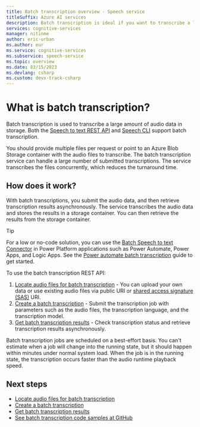 ```yaml
---
title: Batch transcription overview - Speech service
titleSuffix: Azure AI services
description: Batch transcription is ideal if you want to transcribe a large quantity of audio in storage, such as Azure blobs. Then you can asynchronously retrieve transcriptions.
services: cognitive-services
manager: nitinme
author: eric-urban
ms.author: eur
ms.service: cognitive-services
ms.subservice: speech-service
ms.topic: overview
ms.date: 03/15/2023
ms.devlang: csharp
ms.custom: devx-track-csharp
---
```


# What is batch transcription?

Batch transcription is used to transcribe a large amount of audio data in storage. Both the [Speech to text REST API](rest-speech-to-text.md#transcriptions) and [Speech CLI](spx-basics.md) support batch transcription. 

You should provide multiple files per request or point to an Azure Blob Storage container with the audio files to transcribe. The batch transcription service can handle a large number of submitted transcriptions. The service transcribes the files concurrently, which reduces the turnaround time. 

## How does it work?

With batch transcriptions, you submit the audio data, and then retrieve transcription results asynchronously. The service transcribes the audio data and stores the results in a storage container. You can then retrieve the results from the storage container.

> [!TIP]
> For a low or no-code solution, you can use the [Batch Speech to text Connector](/connectors/cognitiveservicesspe/) in Power Platform applications such as Power Automate, Power Apps, and Logic Apps. See the [Power automate batch transcription](power-automate-batch-transcription.md) guide to get started.

To use the batch transcription REST API:

1. [Locate audio files for batch transcription](batch-transcription-audio-data.md) - You can upload your own data or use existing audio files via public URI or [shared access signature (SAS)](../../storage/common/storage-sas-overview.md) URI. 
1. [Create a batch transcription](batch-transcription-create.md) - Submit the transcription job with parameters such as the audio files, the transcription language, and the transcription model.
1. [Get batch transcription results](batch-transcription-get.md) - Check transcription status and retrieve transcription results asynchronously. 

Batch transcription jobs are scheduled on a best-effort basis. You can't estimate when a job will change into the running state, but it should happen within minutes under normal system load. When the job is in the running state, the transcription occurs faster than the audio runtime playback speed.

## Next steps

- [Locate audio files for batch transcription](batch-transcription-audio-data.md)
- [Create a batch transcription](batch-transcription-create.md)
- [Get batch transcription results](batch-transcription-get.md)
- [See batch transcription code samples at GitHub](https://github.com/Azure-Samples/cognitive-services-speech-sdk/tree/master/samples/batch/)
